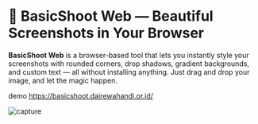 # 📸 BasicShoot Web — Beautiful Screenshots in Your Browser

**BasicShoot Web** is a browser-based tool that lets you instantly style your screenshots with rounded corners, drop shadows, gradient backgrounds, and custom text — all without installing anything. Just drag and drop your image, and let the magic happen.

demo https://basicshoot.dairewahandi.or.id/

![capture](https://github.com/user-attachments/assets/f13f8369-652a-47a6-a236-0ddafdaba2a9)
